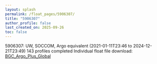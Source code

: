 ```yaml
---
layout: splash
permalink: /float_pages/5906307/
title: "5906307"
author_profile: false
last_created_on: 2025-09-26
toc: false
---
```

 
5906307: UW, SOCCOM, Argo equivalent (2021-01-11T23:46 to 2024-12-21T23:49)
143 profiles completed
Individual float file download: [BGC_Argo_Plus_Global](https://ftp.soest.hawaii.edu/bgc_argo_plus/Individual_Floats/outliers_removed/5906307_Sprof_processed.nc)
